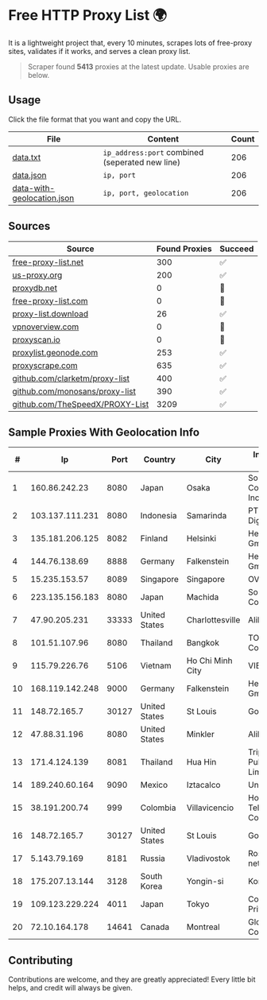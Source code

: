 
# Free HTTP Proxy List 🌍

It is a lightweight project that, every 10 minutes, scrapes lots of free-proxy sites, validates if it works, and serves a clean proxy list.


> Scraper found **5413** proxies at the latest update. Usable proxies are below.

## Usage

Click the file format that you want and copy the URL.


|File|Content|Count|
|----|-------|-----|
|[data.txt](https://raw.githubusercontent.com/themiralay/Proxy-List-World/master/data.txt)|`ip_address:port` combined (seperated new line)|206|
|[data.json](https://raw.githubusercontent.com/themiralay/Proxy-List-World/master/data.json)|`ip, port`|206|
|[data-with-geolocation.json](https://raw.githubusercontent.com/themiralay/Proxy-List-World/master/data-with-geolocation.json)|`ip, port, geolocation`|206|

## Sources

|Source|Found Proxies|Succeed|
|------|-------------|-------|
|[free-proxy-list.net](https://free-proxy-list.net)|300|✅|
|[us-proxy.org](https://www.us-proxy.org)|200|✅|
|[proxydb.net](http://proxydb.net)|0|🚫|
|[free-proxy-list.com](https://free-proxy-list.com/?page=&port=&type%5B%5D=http&type%5B%5D=https&up_time=0&search=Search)|0|🚫|
|[proxy-list.download](https://www.proxy-list.download/HTTP)|26|✅|
|[vpnoverview.com](https://vpnoverview.com/privacy/anonymous-browsing/free-proxy-servers)|0|🚫|
|[proxyscan.io](https://www.proxyscan.io)|0|🚫|
|[proxylist.geonode.com](https://proxylist.geonode.com/api/proxy-list?limit=300&page=1&sort_by=lastChecked&sort_type=desc&protocols=http,https)|253|✅|
|[proxyscrape.com](https://api.proxyscrape.com/v2/?request=displayproxies&protocol=http&timeout=10000&country=all&ssl=all&anonymity=all)|635|✅|
|[github.com/clarketm/proxy-list](https://raw.githubusercontent.com/clarketm/proxy-list/master/proxy-list-raw.txt)|400|✅|
|[github.com/monosans/proxy-list](https://raw.githubusercontent.com/monosans/proxy-list/main/proxies/http.txt)|390|✅|
|[github.com/TheSpeedX/PROXY-List](https://raw.githubusercontent.com/TheSpeedX/PROXY-List/master/http.txt)|3209|✅|


## Sample Proxies With Geolocation Info

|#|Ip|Port|Country|City|Internet Service Provider|
|-|--|----|-------|----|-------------------------|
|1|160.86.242.23|8080|Japan|Osaka|Sony Network Communications Inc|
|2|103.137.111.231|8080|Indonesia|Samarinda|PT. Capoeng Digital Nusantara|
|3|135.181.206.125|8082|Finland|Helsinki|Hetzner Online GmbH|
|4|144.76.138.69|8888|Germany|Falkenstein|Hetzner Online GmbH|
|5|15.235.153.57|8089|Singapore|Singapore|OVH Hosting|
|6|223.135.156.183|8080|Japan|Machida|So-net Corporation|
|7|47.90.205.231|33333|United States|Charlottesville|Alibaba.com LLC|
|8|101.51.107.96|8080|Thailand|Bangkok|TOT Public Company Limited|
|9|115.79.226.76|5106|Vietnam|Ho Chi Minh City|VIETELftth|
|10|168.119.142.248|9000|Germany|Falkenstein|Hetzner Online GmbH|
|11|148.72.165.7|30127|United States|St Louis|GoDaddy.com|
|12|47.88.31.196|8080|United States|Minkler|Alibaba.com LLC|
|13|171.4.124.139|8081|Thailand|Hua Hin|Triple T Broadband Public Company Limited|
|14|189.240.60.164|9090|Mexico|Iztacalco|Uninet S.A. de C.V.|
|15|38.191.200.74|999|Colombia|Villavicencio|Hola Telecomunicacines Colombia S.A.S|
|16|148.72.165.7|30127|United States|St Louis|GoDaddy.com|
|17|5.143.79.169|8181|Russia|Vladivostok|Rostelecom networks|
|18|175.207.13.144|3128|South Korea|Yongin-si|Korea Telecom|
|19|109.123.229.224|4011|Japan|Tokyo|Contabo Asia Private Limited|
|20|72.10.164.178|14641|Canada|Montreal|GloboTech Communications|



## Contributing

Contributions are welcome, and they are greatly appreciated! Every
little bit helps, and credit will always be given.

